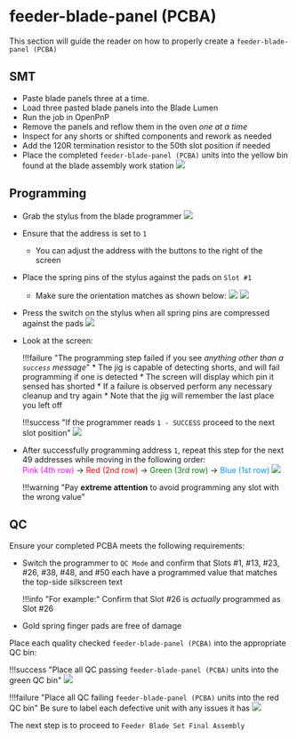 # feeder-blade-panel (PCBA)
This section will guide the reader on how to properly create a `feeder-blade-panel (PCBA)`

## SMT
* Paste blade panels three at a time.
* Load three pasted blade panels into the Blade Lumen
* Run the job in OpenPnP
* Remove the panels and reflow them in the oven *one at a time*
* Inspect for any shorts or shifted components and rework as needed
* Add the 120R termination resistor to the 50th slot position if needed
* Place the completed `feeder-blade-panel (PCBA)` units into the yellow bin found at the blade assembly work station
	![](img/slots-in-bins3.webp)

## Programming
* Grab the stylus from the blade programmer
  ![](img/pgrm-slot-set-pca-14.webp)
* Ensure that the address is set to `1`
	* You can adjust the address with the buttons to the right of the screen
* Place the spring pins of the stylus against the pads on `Slot #1`
	* Make sure the orientation matches as shown below:
		  ![](img/pgrm-slot-set-pca-15.webp)
		  ![](img/program-blade-4.webp)

* Press the switch on the stylus when all spring pins are compressed against the pads
	![](img/program-blade-5.webp)
* Look at the screen:
	
	!!!failure "The programming step failed if you see *anything other than a `success` message*"
		* The jig is capable of detecting shorts, and will fail programming if one is detected
			* The screen will display which pin it sensed has shorted
		* If a failure is observed perform any necessary cleanup and try again
		* Note that the jig will remember the last place you left off

	!!!success "If the programmer reads `1 - SUCCESS` proceed to the next slot position"
		![](img/program-blade-3.webp)

* After successfully programming address `1`, repeat this step for the next 49 addresses while moving in the following order:<br> <span style="color:#FF00FF"> Pink (4th row) </span> → <span style="color:Red"> Red (2nd row) </span> → <span style="color:Green"> Green (3rd row) </span> → <span style="color:#0096FF"> Blue (1st row) </span>
	![](img/programming-blade-4.webp)

	!!!warning "Pay **extreme attention** to avoid programming any slot with the wrong value"

## QC
Ensure your completed PCBA meets the following requirements:

- Switch the programmer to `QC Mode` and confirm that Slots #1, #13, #23, #26, #38, #48, and #50 each have a programmed value that matches the top-side silkscreen text

	!!!info "For example:"
		Confirm that Slot #26 is *actually* programmed as Slot #26

- Gold spring finger pads are free of damage

Place each quality checked `feeder-blade-panel (PCBA)` into the appropriate QC bin:

!!!success "Place all QC passing `feeder-blade-panel (PCBA)` units into the green QC bin"
	![](img/slots-in-bins1.webp)
	
!!!failure "Place all QC failing `feeder-blade-panel (PCBA)` units into the red QC bin"
	Be sure to label each defective unit with any issues it has
	![](img/slots-in-bins2.webp)

The next step is to proceed to `Feeder Blade Set Final Assembly`
